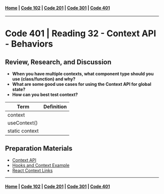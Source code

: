 #### [Home](../README.md) | [Code 102](../102main.md) | [Code 201](../201main.md) | [Code 301](../301main.md) | [Code 401](../401main.md)

---

# Code 401 | Reading 32 - Context API - Behaviors

## Review, Research, and Discussion

-   **When you have multiple contexts, what component type should you use (class/function) and why?**
-   **What are some good use cases for using the Context API for global state?**
-   **How can you best test context?**

| Term           | Definition |
| -------------- | ---------- |
| context        |            |
| useContext()   |            |
| static context |            |

## Preparation Materials

-   [Context API](https://reactjs.org/docs/context.html)
-   [Hooks and Context Example](https://medium.com/swlh/snackbars-in-react-an-exercise-in-hooks-and-context-299b43fd2a2b)
-   [React Context Links](https://github.com/diegohaz/awesome-react-context)

---

#### [Home](../README.md) | [Code 102](../102main.md) | [Code 201](../201main.md) | [Code 301](../301main.md) | [Code 401](../401main.md)
